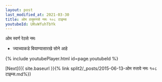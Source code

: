 ```yaml
---
layout: post
last_modified_at: 2021-03-30
title: ओम वसुमनसे नमः १०८ टाइम्स
youtubeId: URvWfuhTbYk
---
```

 
 
 ओम स्वर्ण रेठसे नमः  
 
 -  ज्याच्याकडे बियाण्यासारखे सोने आहे 
 
  
 
  
 
 
 
 
 
 


{% include youtubePlayer.html id=page.youtubeId %}
 
[Next]({{ site.baseurl }}{% link  split2/_posts/2015-06-13-ओम रुतावे नमः १०८ टाइम्स.md%})
 
